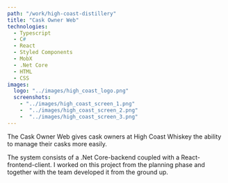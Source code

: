 ```yaml
---
path: "/work/high-coast-distillery"
title: "Cask Owner Web"
technologies:
  - Typescript      
  - C#
  - React
  - Styled Components
  - MobX
  - .Net Core
  - HTML
  - CSS
images:
  logo: "../images/high_coast_logo.png"
  screenshots:
    - "../images/high_coast_screen_1.png"
    -  "../images/high_coast_screen_2.png"
    -  "../images/high_coast_screen_3.png"
---
```


The Cask Owner Web gives cask owners at High Coast Whiskey the ability to manage their casks more easily.

The system consists of a .Net Core-backend coupled with a React-frontend-client. I worked on this project from the planning phase and together with the team developed it from the ground up.